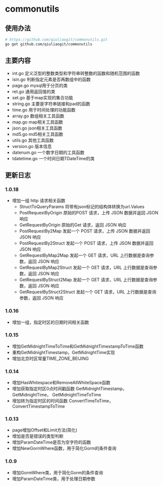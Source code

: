 # commonutils

## 使用办法

```bash
# https://github.com/qiuliaogit/commonutils.git
go get github.com/qiuliaogit/commonutils
```

## 主要内容

- int.go 定义泛型的整数类型和字符串转整数的函数和随机范围的函数
- isin.go 判断指定元素是否再数组中的函数
- page.go mysql用于分页的类
- ret.go 通用返回值的类
- set.go 基于map实现的集合功能
- string.go 主要是字符串链接和pad的函数
- time.go 用于时间处理的功能函数
- array.go 数组相关工具函数
- map.go map相关工具函数
- json.go json相关工具函数
- md5.go md5相关工具函数
- utils.go 其他工具函数
- version.go 版本信息
- datenum.go 一个数字日期的工具函数
- tdatetime.go 一个时间日期TDateTime的类

## 更新日志

### 1.0.18

- 增加一组 http 请求相关函数
  - StructToQueryParams 将带有json标记的结构体转换为url.Values
  - PostRequestByOrigin 原始的POST 请求，上传 JSON 数据并返回 JSON 响应
  - GetRequestByOrigin 原始的Get 请求，返回 JSON 响应
  - PostRequestBy2Map 发起一个 POST 请求，上传 JSON 数据并返回 JSON 响应
  - PostRequestBy2Struct 发起一个 POST 请求，上传 JSON 数据并返回 JSON 响应
  - GetRequestByMap2Map 发起一个 GET 请求，URL 上行数据是查询参数，返回 JSON 响应
  - GetRequestByMap2Struct 发起一个 GET 请求，URL 上行数据是查询参数，返回 JSON 响应
  - GetRequestByStruct2Map 发起一个 GET 请求，URL 上行数据是查询参数，返回 JSON 响应
  - GetRequestByStruct2Struct 发起一个 GET 请求，URL 上行数据是查询参数，返回 JSON 响应

### 1.0.16

- 增加一组，指定时区的日期时间相关函数

### 1.0.15

- 增加GetMidnightTimeToTime和GetMidnightTimestampToTime函数
- 重构GetMidnightTimestamp，GetMidnightTime实现
- 增加北京时区常量TIME_ZONE_BEIJING

### 1.0.14

- 增加HasWhitespace和RemoveAllWhiteSpace函数
- 增加获取指定时区0点时间戳函数 GetMidnightTimestamp，GetMidnightTime， GetMidnightTimeToTime
- 增加转为指定时区的时间函数 ConvertTimeToTime，ConvertTimestampToTime

### 1.0.13

- page增加Offset和Limit方法(简化)
- 增加是否是错误的类型判断
- 增加ParamDateTime是否为空字符的函数
- 增加NewGormWhere函数，用于简化Gorm的条件查询

### 1.0.9

- 增加GormWhere类，用于简化Gorm的条件查询
- 增加ParamDateTime类，用于处理日期参数
